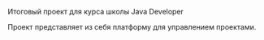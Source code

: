 Итоговый проект для курса школы Java Developer

Проект представляет из себя платформу для управлением проектами.
